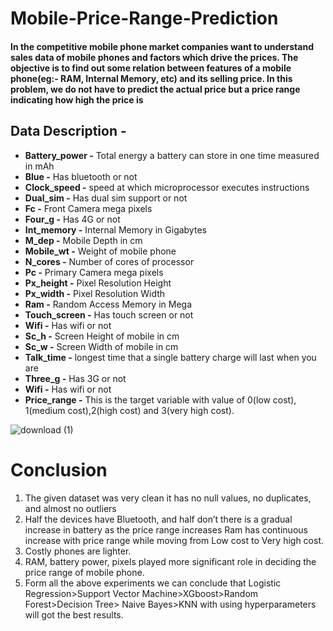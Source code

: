 # Mobile-Price-Range-Prediction
<h4><b>In the competitive mobile phone market companies want to understand sales data of mobile phones and factors which drive the prices. The objective is to find out some relation between features of a mobile phone(eg:- RAM, Internal Memory, etc) and its selling price. In this problem, we do not have to predict the actual price but a price range indicating how high the price is</b></h4>

<h2><b>Data Description -</b></h2>
<ul>
<li><b>Battery_power -</b> Total energy a battery can store in one time measured in mAh</li>
<li><b>Blue -</b> Has bluetooth or not</li>
<li><b>Clock_speed -</b> speed at which microprocessor executes instructions</li>
<li><b>Dual_sim -</b> Has dual sim support or not</li>
<li><b>Fc -</b> Front Camera mega pixels</li>
<li><b>Four_g -</b> Has 4G or not</li>
<li><b>Int_memory -</b> Internal Memory in Gigabytes</li>
<li><b>M_dep -</b> Mobile Depth in cm</li>
<li><b>Mobile_wt -</b> Weight of mobile phone</li>
<li><b>N_cores -</b> Number of cores of processor</li>
<li><b>Pc -</b> Primary Camera mega pixels</li>
<li><b>Px_height -</b> Pixel Resolution Height</li>
<li><b>Px_width -</b> Pixel Resolution Width</li>
<li><b>Ram -</b> Random Access Memory in Mega</li>
<li><b>Touch_screen -</b> Has touch screen or not</li>
<li><b>Wifi -</b> Has wifi or not</li>
<li><b>Sc_h -</b> Screen Height of mobile in cm</li>
<li><b>Sc_w -</b> Screen Width of mobile in cm</li>
<li><b>Talk_time -</b> longest time that a single battery charge will last when you are</li>
<li><b>Three_g -</b> Has 3G or not</li>
<li><b>Wifi -</b> Has wifi or not</li>
<li><b>Price_range -</b> This is the target variable with value of 0(low cost), 1(medium cost),2(high cost) and 3(very high cost).</li>
</ul>


![download (1)](https://github.com/jouherdauf/Mobile-Price-Range-Prediction/assets/64728749/02f36e40-4a68-403c-8877-3e47132c4c62)


# **Conclusion**
<ol>

<li> The given dataset was very clean it has no null values, no duplicates, and almost no outliers</li>

<li>Half the devices have Bluetooth, and half don’t there is a gradual increase in battery as the price range increases Ram has continuous increase with price range while moving from Low cost to Very high cost.</li>

<li>Costly phones are lighter.</li>

<li>RAM, battery power, pixels played more significant role in deciding the price range of mobile phone.</li>

<li>Form all the above experiments we can conclude that Logistic Regression>Support Vector Machine>XGboost>Random Forest>Decision Tree> Naive Bayes>KNN with using hyperparameters will got the best results.</li>
</ol>
